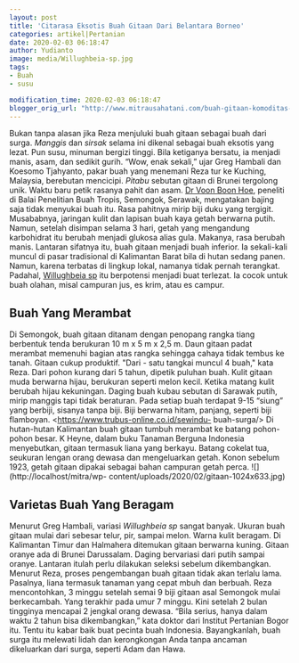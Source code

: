 ```yaml
---
layout: post
title: 'Citarasa Eksotis Buah Gitaan Dari Belantara Borneo'
categories: artikel|Pertanian
date: 2020-02-03 06:18:47
author: Yudianto
image: media/Willughbeia-sp.jpg
tags:
- Buah
- susu

modification_time: 2020-02-03 06:18:47
blogger_orig_url: "http://www.mitrausahatani.com/buah-gitaan-komoditas-dari-borneo.html"
---
```


Bukan tanpa alasan jika Reza menjuluki buah gitaan sebagai buah dari surga.
_Manggis_ dan _sirsak_ selama ini dikenal sebagai buah eksotis yang lezat. Pun
susu, minuman bergizi tinggi. Bila ketiganya bersatu, ia menjadi manis, asam,
dan sedikit gurih. “Wow, enak sekali,” ujar Greg Hambali dan Koesomo
Tjahyanto, pakar buah yang menemani Reza tur ke Kuching, Malaysia, berebutan
mencicipi. _Pitabu_ sebutan gitaan di Brunei tergolong unik. Waktu baru petik
rasanya pahit dan asam. [Dr Voon Boon
Hoe](https://books.google.co.id/books?id=_a2quY2924IC&hl=id), peneliti di
Balai Penelitian Buah Tropis, Semongok, Serawak, mengatakan bajing saja tidak
menyukai buah itu. Rasa pahitnya mirip biji duku yang tergigit. Musababnya,
jaringan kulit dan lapisan buah kaya getah berwarna putih. Namun, setelah
disimpan selama 3 hari, getah yang mengandung karbohidrat itu berubah menjadi
glukosa alias gula. Makanya, rasa berubah manis. Lantaran sifatnya itu, buah
gitaan menjadi buah inferior. Ia sekali-kali muncul di pasar tradisional di
Kalimantan Barat bila di hutan sedang panen. Namun, karena terbatas di lingkup
lokal, namanya tidak pernah terangkat. Padahal, [Willughbeia
sp](https://tropical.theferns.info/viewtropical.php?id=Willughbeia+edulis) itu
berpotensi menjadi buat terlezat. Ia cocok untuk buah olahan, misal campuran
jus, es krim, atau es campur.

## Buah Yang Merambat

Di Semongok, buah gitaan ditanam dengan penopang rangka tiang berbentuk tenda
berukuran 10 m x 5 m x 2,5 m. Daun gitaan padat merambat memenuhi bagian atas
rangka sehingga cahaya tidak tembus ke tanah. Gitaan cukup produktif. "Dari -
satu tangkai muncul 4 buah," kata Reza. Dari pohon kurang dari 5 tahun,
dipetik puluhan buah. Kulit gitaan muda berwarna hijau, berukuran seperti
melon kecil. Ketika matang kulit berubah hijau kekuningan. Daging buah kubau
sebutan di Sarawak putih, mirip manggis tapi tidak beraturan. Pada setiap buah
terdapat 9-15 “siung” yang berbiji, sisanya tanpa biji. Biji berwarna hitam,
panjang, seperti biji flamboyan. <https://www.trubus-online.co.id/sewindu-
buah-surga/> Di hutan-hutan Kalimantan buah gitaan tumbuh merambat ke batang
pohon-pohon besar. K Heyne, dalam buku Tanaman Berguna Indonesia menyebutkan,
gitaan termasuk liana yang berkayu. Batang cokelat tua, seukuran lengan orang
dewasa dan mengeluarkan getah. Konon sebelum 1923, getah gitaan dipakai
sebagai bahan campuran getah perca. ![](http://localhost/mitra/wp-
content/uploads/2020/02/gitaan-1024x633.jpg)

## Varietas Buah Yang Beragam

Menurut Greg Hambali, variasi _Willughbeia sp_ sangat banyak. Ukuran buah
gitaan mulai dari sebesar telur, pir, sampai melon. Warna kulit beragam. Di
Kalimantan Timur dan Halmahera ditemukan gitaan berwarna kuning. Gitaan oranye
ada di Brunei Darussalam. Daging bervariasi dari putih sampai oranye. Lantaran
itulah perlu dilakukan seleksi sebelum dikembangkan. Menurut Reza, proses
pengembangan buah gitaan tidak akan terlalu lama. Pasalnya, liana termasuk
tanaman yang cepat mbuh dan berbuah. Reza mencontohkan, 3 minggu setelah semai
9 biji gitaan asal Semongok mulai berkecambah. Yang terakhir pada umur 7
minggu. Kini setelah 2 bulan tingginya mencapai 2 jengkal orang dewasa. “Bila
serius, hanya dalam waktu 2 tahun bisa dikembangkan,” kata doktor dari
Institut Pertanian Bogor itu. Tentu itu kabar baik buat pecinta buah
Indonesia. Bayangkanlah, buah surga itu melewati lidah dan kerongkongan Anda
tanpa ancaman dikeluarkan dari surga, seperti Adam dan Hawa.



